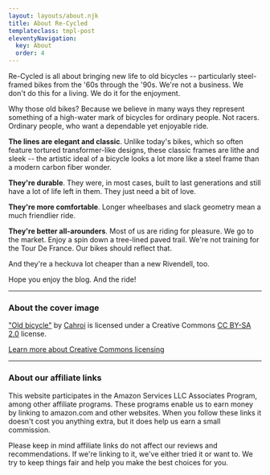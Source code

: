 ```yaml
---
layout: layouts/about.njk
title: About Re-Cycled
templateclass: tmpl-post
eleventyNavigation:
  key: About
  order: 4
---
```


Re-Cycled is all about bringing new life to old bicycles -- particularly steel-framed bikes from the '60s through the '90s. We're not a business. We don't do this for a living. We do it for the enjoyment.

Why those old bikes? Because we believe in many ways they represent something of a high-water mark of bicycles for ordinary people. Not racers. Ordinary people, who want a dependable yet enjoyable ride.

**The lines are elegant and classic**. Unlike today's bikes, which so often feature tortured transformer-like designs, these classic frames are lithe and sleek -- the artistic ideal of a bicycle looks a lot more like a steel frame than a modern carbon fiber wonder.

**They're durable**. They were, in most cases, built to last generations and still have a lot of life left in them. They just need a bit of love.

**They're more comfortable**. Longer wheelbases and slack geometry mean a much friendlier ride.

**They're better all-arounders**. Most of us are riding for pleasure. We go to the market. Enjoy a spin down a tree-lined paved trail. We're not training for the Tour De France. Our bikes should reflect that.

And they're a heckuva lot cheaper than a new Rivendell, too.

Hope you enjoy the blog. And the ride!

--------------------------------

### About the cover image

["Old bicycle"](https://www.flickr.com/photos/119728555@N05/14375434305) by [Cahroi](https://www.flickr.com/photos/119728555@N05) is licensed under a Creative Commons
[CC BY-SA 2.0](https://creativecommons.org/licenses/by-sa/2.0/?ref=ccsearch&amp;atype=rich) license.

[Learn more about Creative Commons licensing](https://creativecommons.org/licenses/by-sa/2.0/?ref=ccsearch&atype=rich)

---------------------------------

### About our affiliate links

This website participates in the Amazon Services LLC Associates Program, among other affiliate programs. These programs enable us to earn money by linking to amazon.com and other websites. When you follow these links it doesn't cost you anything extra, but it does help us earn a small commission. 

Please keep in mind affiliate links do not affect our reviews and recommendations. If we're linking to it, we've either tried it or want to. We try to keep things fair and help you make the best choices for you.
